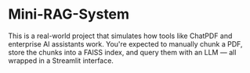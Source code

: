 # Mini-RAG-System
This is a real-world project that simulates how tools like ChatPDF and enterprise AI assistants work. You're expected to manually chunk a PDF, store the chunks into a FAISS index, and query them with an LLM — all wrapped in a Streamlit interface.
